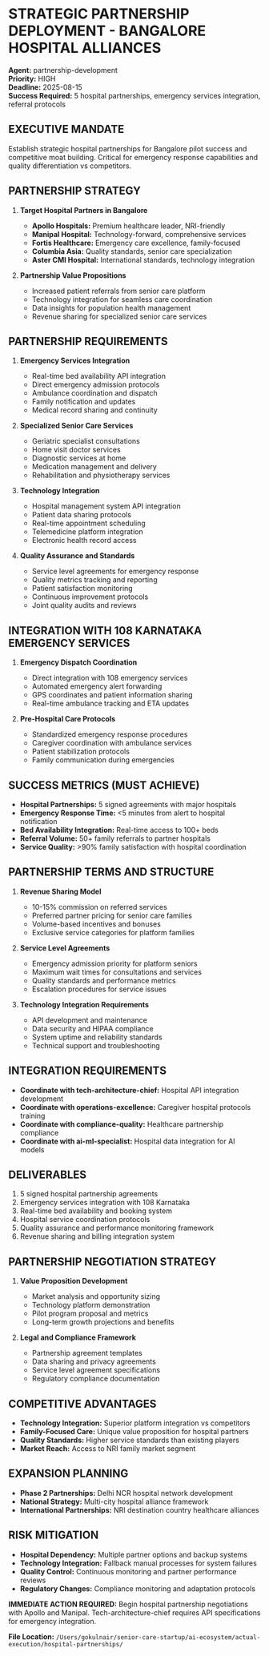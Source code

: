 # STRATEGIC PARTNERSHIP DEPLOYMENT - BANGALORE HOSPITAL ALLIANCES
**Agent:** partnership-development  
**Priority:** HIGH  
**Deadline:** 2025-08-15  
**Success Required:** 5 hospital partnerships, emergency services integration, referral protocols

## EXECUTIVE MANDATE
Establish strategic hospital partnerships for Bangalore pilot success and competitive moat building. Critical for emergency response capabilities and quality differentiation vs competitors.

## PARTNERSHIP STRATEGY
1. **Target Hospital Partners in Bangalore**
   - **Apollo Hospitals:** Premium healthcare leader, NRI-friendly
   - **Manipal Hospital:** Technology-forward, comprehensive services
   - **Fortis Healthcare:** Emergency care excellence, family-focused
   - **Columbia Asia:** Quality standards, senior care specialization
   - **Aster CMI Hospital:** International standards, technology integration

2. **Partnership Value Propositions**
   - Increased patient referrals from senior care platform
   - Technology integration for seamless care coordination
   - Data insights for population health management
   - Revenue sharing for specialized senior care services

## PARTNERSHIP REQUIREMENTS
1. **Emergency Services Integration**
   - Real-time bed availability API integration
   - Direct emergency admission protocols
   - Ambulance coordination and dispatch
   - Family notification and updates
   - Medical record sharing and continuity

2. **Specialized Senior Care Services**
   - Geriatric specialist consultations
   - Home visit doctor services
   - Diagnostic services at home
   - Medication management and delivery
   - Rehabilitation and physiotherapy services

3. **Technology Integration**
   - Hospital management system API integration
   - Patient data sharing protocols
   - Real-time appointment scheduling
   - Telemedicine platform integration
   - Electronic health record access

4. **Quality Assurance and Standards**
   - Service level agreements for emergency response
   - Quality metrics tracking and reporting
   - Patient satisfaction monitoring
   - Continuous improvement protocols
   - Joint quality audits and reviews

## INTEGRATION WITH 108 KARNATAKA EMERGENCY SERVICES
1. **Emergency Dispatch Coordination**
   - Direct integration with 108 emergency services
   - Automated emergency alert forwarding
   - GPS coordinates and patient information sharing
   - Real-time ambulance tracking and ETA updates

2. **Pre-Hospital Care Protocols**
   - Standardized emergency response procedures
   - Caregiver coordination with ambulance services
   - Patient stabilization protocols
   - Family communication during emergencies

## SUCCESS METRICS (MUST ACHIEVE)
- **Hospital Partnerships:** 5 signed agreements with major hospitals
- **Emergency Response Time:** <5 minutes from alert to hospital notification
- **Bed Availability Integration:** Real-time access to 100+ beds
- **Referral Volume:** 50+ family referrals to partner hospitals
- **Service Quality:** >90% family satisfaction with hospital coordination

## PARTNERSHIP TERMS AND STRUCTURE
1. **Revenue Sharing Model**
   - 10-15% commission on referred services
   - Preferred partner pricing for senior care families
   - Volume-based incentives and bonuses
   - Exclusive service categories for platform families

2. **Service Level Agreements**
   - Emergency admission priority for platform seniors
   - Maximum wait times for consultations and services
   - Quality standards and performance metrics
   - Escalation procedures for service issues

3. **Technology Integration Requirements**
   - API development and maintenance
   - Data security and HIPAA compliance
   - System uptime and reliability standards
   - Technical support and troubleshooting

## INTEGRATION REQUIREMENTS
- **Coordinate with tech-architecture-chief:** Hospital API integration development
- **Coordinate with operations-excellence:** Caregiver hospital protocols training
- **Coordinate with compliance-quality:** Healthcare partnership compliance
- **Coordinate with ai-ml-specialist:** Hospital data integration for AI models

## DELIVERABLES
1. 5 signed hospital partnership agreements
2. Emergency services integration with 108 Karnataka
3. Real-time bed availability and booking system
4. Hospital service coordination protocols
5. Quality assurance and performance monitoring framework
6. Revenue sharing and billing integration system

## PARTNERSHIP NEGOTIATION STRATEGY
1. **Value Proposition Development**
   - Market analysis and opportunity sizing
   - Technology platform demonstration
   - Pilot program proposal and metrics
   - Long-term growth projections and benefits

2. **Legal and Compliance Framework**
   - Partnership agreement templates
   - Data sharing and privacy agreements
   - Service level agreement specifications
   - Regulatory compliance documentation

## COMPETITIVE ADVANTAGES
- **Technology Integration:** Superior platform integration vs competitors
- **Family-Focused Care:** Unique value proposition for hospital partners
- **Quality Standards:** Higher service standards than existing players
- **Market Reach:** Access to NRI family market segment

## EXPANSION PLANNING
- **Phase 2 Partnerships:** Delhi NCR hospital network development
- **National Strategy:** Multi-city hospital alliance framework
- **International Partnerships:** NRI destination country healthcare alliances

## RISK MITIGATION
- **Hospital Dependency:** Multiple partner options and backup systems
- **Technology Integration:** Fallback manual processes for system failures
- **Quality Control:** Continuous monitoring and partner performance reviews
- **Regulatory Changes:** Compliance monitoring and adaptation protocols

**IMMEDIATE ACTION REQUIRED:** Begin hospital partnership negotiations with Apollo and Manipal. Tech-architecture-chief requires API specifications for emergency integration.

**File Location:** `/Users/gokulnair/senior-care-startup/ai-ecosystem/actual-execution/hospital-partnerships/`